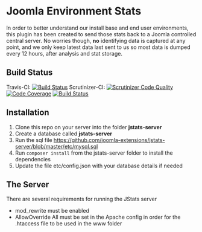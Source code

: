 # Joomla Environment Stats

In order to better understand our install base and end user environments, this plugin has been created to send
those stats back to a Joomla controlled central server. No worries though, __no__ identifying data is captured
at any point, and we only keep latest data last sent to us so most data is dumped every 12 hours, after analysis and stat storage.

## Build Status
Travis-CI: [![Build Status](https://travis-ci.org/joomla-extensions/jstats-server.png)](https://travis-ci.org/joomla-extensions/jstats-server)
Scrutinizer-CI: [![Scrutinizer Code Quality](https://scrutinizer-ci.com/g/joomla-extensions/jstats-server/badges/quality-score.png?b=master)](https://scrutinizer-ci.com/g/joomla-extensions/jstats-server/?branch=master) [![Code Coverage](https://scrutinizer-ci.com/g/joomla-extensions/jstats-server/badges/coverage.png?b=master)](https://scrutinizer-ci.com/g/joomla-extensions/jstats-server/?branch=master) [![Build Status](https://scrutinizer-ci.com/g/joomla-extensions/jstats-server/badges/build.png?b=master)](https://scrutinizer-ci.com/g/joomla-extensions/jstats-server/build-status/master)

## Installation

1. Clone this repo on your server into the folder **jstats-server**
2. Create a database called **jstats-server**
3. Run the sql file https://github.com/joomla-extensions/jstats-server/blob/master/etc/mysql.sql
4. Run ```composer install``` from the jstats-server folder to install the dependencies
5. Update the file etc/config.json with your database details if needed

## The Server

There are several requirements for running the JStats server

* mod_rewrite must be enabled
* AllowOverride All must be set in the Apache config in order for the .htaccess file to be used in the www folder
